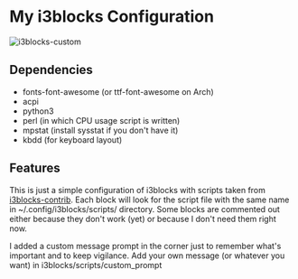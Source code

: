 # My i3blocks Configuration
![i3blocks-custom](https://user-images.githubusercontent.com/82287873/141141343-11f4483c-c065-4cfe-9865-f3690c6b7e05.png)

## Dependencies
* fonts-font-awesome (or ttf-font-awesome on Arch)
* acpi
* python3
* perl (in which CPU usage script is written)
* mpstat (install sysstat if you don't have it)
* kbdd (for keyboard layout)

## Features
This is just a simple configuration of i3blocks with scripts taken from 
[i3blocks-contrib](https://github.com/vivien/i3blocks-contrib). Each block will look
for the script file with the same name in ~/.config/i3blocks/scripts/ directory. 
Some blocks are commented out either because they don't work (yet) or because I
don't need them right now.

I added a custom message prompt in the corner just to remember what's important
and to keep vigilance. Add your own message (or whatever you want) in
i3blocks/scripts/custom_prompt
